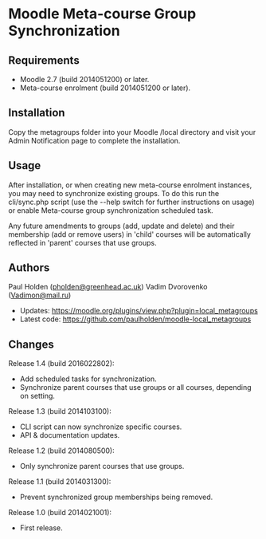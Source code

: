 Moodle Meta-course Group Synchronization
=========================================

Requirements
------------
- Moodle 2.7 (build 2014051200) or later.
- Meta-course enrolment (build 2014051200 or later).

Installation
------------
Copy the metagroups folder into your Moodle /local directory and visit your Admin Notification page to complete the installation.

Usage
-----
After installation, or when creating new meta-course enrolment instances, you may need to synchronize existing groups. To do this
run the cli/sync.php script (use the --help switch for further instructions on usage) or enable Meta-course group synchronization
scheduled task.

Any future amendments to groups (add, update and delete) and their membership (add or remove users) in 'child' courses will be automatically
reflected in 'parent' courses that use groups.

Authors
-------
Paul Holden (pholden@greenhead.ac.uk)
Vadim Dvorovenko (Vadimon@mail.ru)

- Updates: https://moodle.org/plugins/view.php?plugin=local_metagroups
- Latest code: https://github.com/paulholden/moodle-local_metagroups

Changes
-------
Release 1.4 (build 2016022802):
- Add scheduled tasks for synchronization.
- Synchronize parent courses that use groups or all courses, depending on setting.

Release 1.3 (build 2014103100):
- CLI script can now synchronize specific courses.
- API & documentation updates.

Release 1.2 (build 2014080500):
- Only synchronize parent courses that use groups.

Release 1.1 (build 2014031300):
- Prevent synchronized group memberships being removed.

Release 1.0 (build 2014021001):
- First release.
